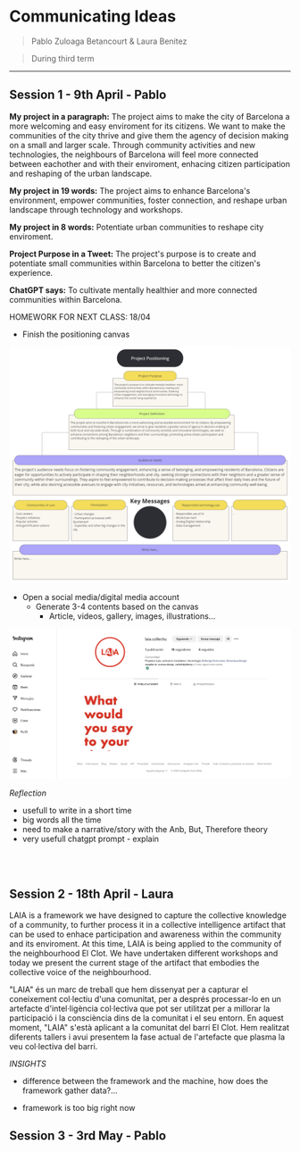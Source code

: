 # **Communicating Ideas**

> Pablo Zuloaga Betancourt & Laura Benitez

> During third term

---

## Session 1 - 9th April - Pablo

**My project in a paragraph:** The project aims to make the city of Barcelona a more welcoming and easy enviroment for its citizens. We want to make the communities of the city thrive and give them the agency of decision making on a small and larger scale. Through community activities and new technologies, the neighbours of Barcelona will feel more connected between eachother and with their enviroment, enhacing citizen participation and reshaping of the urban landscape.

**My project in 19 words:** The project aims to enhance Barcelona's environment, empower communities, foster connection, and reshape urban landscape through technology and workshops.

**My project in 8 words:** Potentiate urban communities to reshape city enviroment.

**Project Purpose in a Tweet:** The project's purpose is to create and potentiate small communities within Barcelona to better the citizen's experience.

**ChatGPT says:** To cultivate mentally healthier and more connected communities within Barcelona.

HOMEWORK FOR NEXT CLASS: 18/04

- Finish the positioning canvas

![](../images/CommunicatingIdeas/Positioning%20Canvas.png)

- Open a social media/digital media account
	- Generate 3-4 contents based on the canvas
		- Article, videos, gallery, images, illustrations...

![](../images/CommunicatingIdeas/LAIAInsta.png)


_Reflection_

- usefull to write in a short time
- big words all the time
- need to make a narrative/story with the Anb, But, Therefore theory
- very usefull chatgpt prompt - explain

<br></br>

## Session 2 - 18th April - Laura

LAIA is a framework we have designed to capture the collective knowledge of a community, to further process it in a collective intelligence artifact that can be used to enhace participation and awareness within the community and its enviroment. At this time, LAIA is being applied to the community of the neighbourhood El Clot. We have undertaken different workshops and today we present the current stage of the artifact that embodies the collective voice of the neighbourhood.

"LAIA" és un marc de treball que hem dissenyat per a capturar el coneixement col·lectiu d'una comunitat, per a després processar-lo en un artefacte d'intel·ligència col·lectiva que pot ser utilitzat per a millorar la participació i la consciència dins de la comunitat i el seu entorn. En aquest moment, "LAIA" s'està aplicant a la comunitat del barri El Clot. Hem realitzat diferents tallers i avui presentem la fase actual de l'artefacte que plasma la veu col·lectiva del barri.

_INSIGHTS_

- difference between the framework and the machine, how does the framework gather data?...

- framework is too big right now



## Session 3 - 3rd May - Pablo

